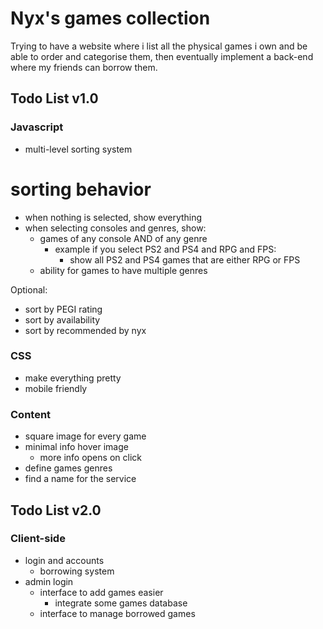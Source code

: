 # Nyx's games collection

Trying to have a website where i list all the physical games i own and be able to order and categorise them, then eventually implement a back-end where my friends can borrow them.

## Todo List v1.0

### Javascript

- multi-level sorting system

# sorting behavior
- when nothing is selected, show everything
- when selecting consoles and genres, show:
    - games of any console AND of any genre
        -  example if you select PS2 and PS4 and RPG and FPS:
            - show all PS2 and PS4 games that are either RPG or FPS
    - ability for games to have multiple genres

Optional:
- sort by PEGI rating
- sort by availability
- sort by recommended by nyx

### CSS

- make everything pretty
- mobile friendly

### Content

- square image for every game
- minimal info hover image
    - more info opens on click
- define games genres
- find a name for the service

## Todo List v2.0

### Client-side

- login and accounts
    - borrowing system
- admin login
    - interface to add games easier
        - integrate some games database
    - interface to manage borrowed games
